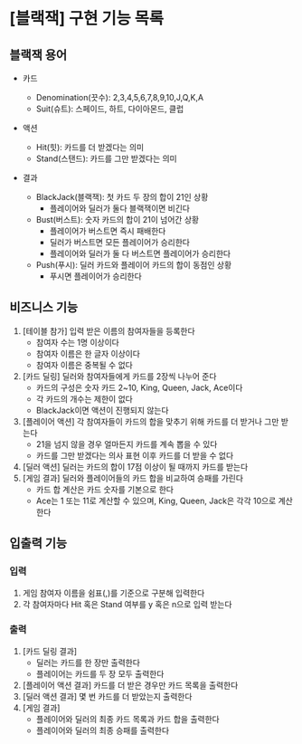 # [블랙잭] 구현 기능 목록

## 블랙잭 용어

- 카드
    - Denomination(끗수): 2,3,4,5,6,7,8,9,10,J,Q,K,A
    - Suit(슈트): 스페이드, 하트, 다이아몬드, 클럽

- 액션
    - Hit(힛): 카드를 더 받겠다는 의미
    - Stand(스탠드): 카드를 그만 받겠다는 의미

- 결과
    - BlackJack(블랙잭): 첫 카드 두 장의 합이 21인 상황
        - 플레이어와 딜러가 둘다 블랙잭이면 비긴다
    - Bust(버스트): 숫자 카드의 합이 21이 넘어간 상황
        - 플레이어가 버스트면 즉시 패배한다
        - 딜러가 버스트면 모든 플레이어가 승리한다
        - 플레이어와 딜러가 둘 다 버스트면 플레이어가 승리한다
    - Push(푸시): 딜러 카드와 플레이어 카드의 합이 동점인 상황
        - 푸시면 플레이어가 승리한다

## 비즈니스 기능

1. [테이블 참가] 입력 받은 이름의 참여자들을 등록한다
    - 참여자 수는 1명 이상이다
    - 참여자 이름은 한 글자 이상이다
    - 참여자 이름은 중복될 수 없다
2. [카드 딜링] 딜러와 참여자들에게 카드를 2장씩 나누어 준다
    - 카드의 구성은 숫자 카드 2~10, King, Queen, Jack, Ace이다
    - 각 카드의 개수는 제한이 없다
    - BlackJack이면 액션이 진행되지 않는다
3. [플레이어 액션] 각 참여자들이 카드의 합을 맞추기 위해 카드를 더 받거나 그만 받는다
    - 21을 넘지 않을 경우 얼마든지 카드를 계속 뽑을 수 있다
    - 카드를 그만 받겠다는 의사 표현 이후 카드를 더 받을 수 없다
4. [딜러 액션] 딜러는 카드의 합이 17점 이상이 될 때까지 카드를 받는다
5. [게임 결과] 딜러와 플레이어들의 카드 합을 비교하여 승패를 가린다
    - 카드 합 계산은 카드 숫자를 기본으로 한다
    - Ace는 1 또는 11로 계산할 수 있으며, King, Queen, Jack은 각각 10으로 계산한다

## 입출력 기능

### 입력

1. 게임 참여자 이름을 쉼표(,)를 기준으로 구분해 입력한다
2. 각 참여자마다 Hit 혹은 Stand 여부를 y 혹은 n으로 입력 받는다

### 출력

1. [카드 딜링 결과]
    - 딜러는 카드를 한 장만 출력한다
    - 플레이어는 카드를 두 장 모두 출력한다
2. [플레이어 액션 결과] 카드를 더 받은 경우만 카드 목록을 출력한다
3. [딜러 액션 결과] 몇 번 카드를 더 받았는지 출력한다
4. [게임 결과]
    - 플레이어와 딜러의 최종 카드 목록과 카드 합을 출력한다
    - 플레이어와 딜러의 최종 승패를 출력한다
